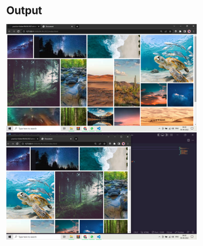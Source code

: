    <h1>Output</h1>
    <img src="./images/Screenshot (149).png" alt="">
    <img src="./images/Screenshot (150).png" alt="">
